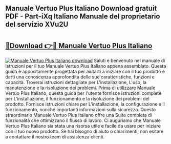 ## Manuale Vertuo Plus Italiano Download gratuit PDF - Part-iXq Italiano Manuale del proprietario del servizio XVu2U

# <h2><a href="http://dfcimda.blite.top/?on=Manuale+Vertuo+Plus+Italiano">🔗Download 👉🔴 Manuale Vertuo Plus Italiano</a></h2>

[![Manuale Vertuo Plus Italiano download](https://i.imgur.com/lujVjoI.png)](http://dfcimda.blite.top/?on=Manuale+Vertuo+Plus+Italiano)
Saluti e benvenuto nel manuale di Istruzioni per il tuo Manuale Vertuo Plus Italiano appena assemblato. Questa guida è appositamente progettata per aiutarti a iniziare con il tuo prodotto e darti una conoscenza approfondita delle sue caratteristiche, funzioni e capacità. Troverai istruzioni dettagliate per L'installazione, L'uso, la manutenzione e la risoluzione dei problemi. Prima di utilizzare Manuale Vertuo Plus Italiano, questa guida per l'utente fornisce istruzioni complete per L'installazione, il funzionamento e la risoluzione dei problemi del prodotto. Fornisce istruzioni chiare per L'installazione, la configurazione e il funzionamento, nonché importanti informazioni sulla sicurezza. Questo straordinario Manuale Vertuo Plus Italiano offre una Suite completa di funzionalità che ottimizzano il flusso di lavoro. Ci auguriamo che Manuale Vertuo Plus Italiano sia stata una risorsa utile e facile da usare per iniziare con il tuo nuovo prodotto. Se hai bisogno di aiuto o chiarimenti, non esitare a contattare il nostro team di assistenza clienti.
